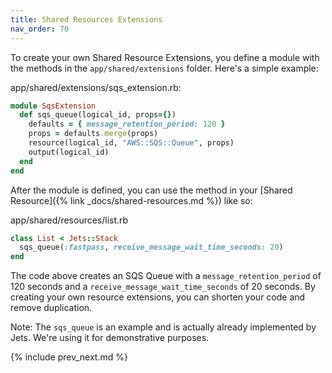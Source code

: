 ```yaml
---
title: Shared Resources Extensions
nav_order: 70
---
```


To create your own Shared Resource Extensions, you define a module with the methods in the `app/shared/extensions` folder.  Here's a simple example:

app/shared/extensions/sqs_extension.rb:

```ruby
module SqsExtension
  def sqs_queue(logical_id, props={})
    defaults = { message_retention_period: 120 }
    props = defaults.merge(props)
    resource(logical_id, "AWS::SQS::Queue", props)
    output(logical_id)
  end
end
```

After the module is defined, you can use the method in your [Shared Resource]({% link _docs/shared-resources.md %}) like so:

app/shared/resources/list.rb

```ruby
class List < Jets::Stack
  sqs_queue(:fastpass, receive_message_wait_time_seconds: 20)
end
```

The code above creates an SQS Queue with a `message_retention_period` of 120 seconds and a `receive_message_wait_time_seconds` of 20 seconds.  By creating your own resource extensions, you can shorten your code and remove duplication.

Note: The `sqs_queue` is an example and is actually already implemented by Jets. We're using it for demonstrative purposes.

{% include prev_next.md %}
